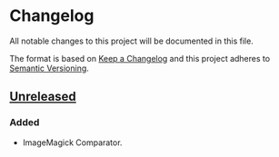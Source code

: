 # Changelog
All notable changes to this project will be documented in this file.

The format is based on [Keep a Changelog](http://keepachangelog.com/en/1.0.0/)
and this project adheres to [Semantic Versioning](http://semver.org/spec/v2.0.0.html).

## [Unreleased]

### Added
- ImageMagick Comparator.


[Unreleased]: https://github.com/bwowk/diff-goggles/compare/de87b18...HEAD
[0.1.0]: https://github.com/bwowk/diff-goggles/compare/de87b18...HEAD
